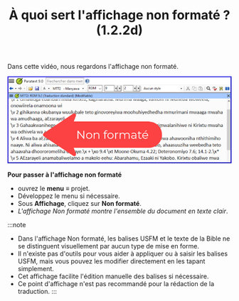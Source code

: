 ﻿---
title: À quoi sert l'affichage non formaté ? (1.2.2d)
---

Dans cette vidéo, nous regardons l'affichage non formaté.

![](../../media/41c16f71656dad10f10d03e0ae20c378.png)

**Pour passer à l'affichage non formaté**

-   ouvrez le **menu** **≡** projet.
-   Développez le menu si nécessaire.
-   Sous **Affichage**, cliquez sur **Non formaté**.
   -  *L'affichage Non formaté montre l'ensemble du document en texte clair*.
    
:::note
-   Dans l'affichage Non formaté, les balises USFM et le texte de la Bible ne se distinguent visuellement par aucun type de mise en forme.
-   Il n'existe pas d'outils pour vous aider à appliquer ou à saisir les balises USFM, mais vous pouvez les modifier directement en les tapant simplement.
-   Cet affichage facilite l'édition manuelle des balises si nécessaire.
-   Ce point d'affichage n'est pas recommandé pour la rédaction de la traduction.
:::
